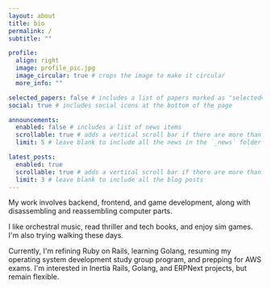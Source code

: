 ```yaml
---
layout: about
title: bio
permalink: /
subtitle: ""

profile:
  align: right
  image: profile_pic.jpg
  image_circular: true # crops the image to make it circular
  more_info: ""

selected_papers: false # includes a list of papers marked as "selected={true}"
social: true # includes social icons at the bottom of the page

announcements:
  enabled: false # includes a list of news items
  scrollable: true # adds a vertical scroll bar if there are more than 3 news items
  limit: 5 # leave blank to include all the news in the `_news` folder

latest_posts:
  enabled: true
  scrollable: true # adds a vertical scroll bar if there are more than 3 new posts items
  limit: 3 # leave blank to include all the blog posts
---
```


My work involves backend, frontend, and game development, along with disassembling and reassembling computer parts.

I like orchestral music, read thriller and tech books, and enjoy sim games. I'm also trying walking these days.

Currently, I'm refining Ruby on Rails, learning Golang, resuming my operating system development study group program, and prepping for AWS exams. I'm interested in Inertia Rails, Golang, and ERPNext projects, but remain flexible.
